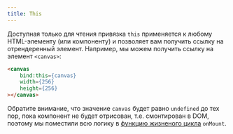 ```yaml
---
title: This
---
```


Доступная только для чтения привязка `this` применяется к любому HTML-элементу (или компоненту) и позволяет вам получить ссылку на отрендеренный элемент. Например, мы можем получить ссылку на элемент `<canvas>`:

```html
<canvas
	bind:this={canvas}
	width={256}
	height={256}
></canvas>
```

Обратите внимание, что значение `canvas` будет равно `undefined` до тех пор, пока компонент не будет отрисован, т.е. смонтирован в DOM, поэтому мы поместили всю логику в [функцию жизненого цикла](tutorials/onmount) `onMount`.